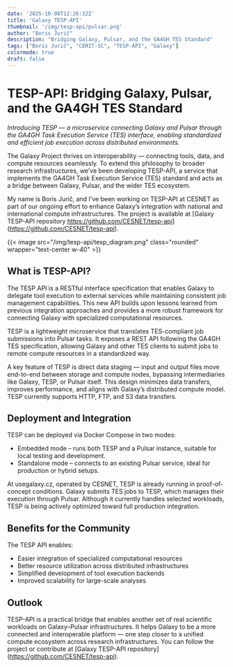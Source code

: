 ```yaml
---
date: '2025-10-08T12:26:32Z'
title: 'Galaxy TESP-API'
thumbnail: '/img/tesp-api/pulsar.png'
author: "Boris Jurič"
description: "Bridging Galaxy, Pulsar, and the GA4GH TES Standard"
tags: ["Boris Jurič", "CERIT-SC", "TESP-API", "Galaxy"]
colormode: true
draft: false
---
```


# TESP-API: Bridging Galaxy, Pulsar, and the GA4GH TES Standard

*Introducing TESP — a microservice connecting Galaxy and Pulsar through the GA4GH Task Execution Service (TES) interface, enabling standardized and efficient job execution across distributed environments.*

The Galaxy Project thrives on interoperability — connecting tools, data, and compute resources seamlessly. To extend this philosophy to broader research infrastructures, we’ve been developing TESP-API, a service that implements the GA4GH Task Execution Service (TES) standard and acts as a bridge between Galaxy, Pulsar, and the wider TES ecosystem.

My name is Boris Jurič, and I’ve been working on TESP-API at CESNET as part of our ongoing effort to enhance Galaxy’s integration with national and international compute infrastructures. The project is available at [Galaxy TESP-API repository https://github.com/CESNET/tesp-api] (https://github.com/CESNET/tesp-api).

{{< image src="/img/tesp-api/tesp_diagram.png" class="rounded" wrapper="text-center w-40" >}}

## What is TESP-API?

The TESP API is a RESTful interface specification that enables Galaxy to delegate tool execution to external services while maintaining consistent job management capabilities. This new API builds upon lessons learned from previous integration approaches and provides a more robust framework for connecting Galaxy with specialized computational resources.

TESP is a lightweight microservice that translates TES-compliant job submissions into Pulsar tasks. It exposes a REST API following the GA4GH TES specification, allowing Galaxy and other TES clients to submit jobs to remote compute resources in a standardized way.

A key feature of TESP is direct data staging — input and output files move end-to-end between storage and compute nodes, bypassing intermediaries like Galaxy, TESP, or Pulsar itself. This design minimizes data transfers, improves performance, and aligns with Galaxy’s distributed compute model. TESP currently supports HTTP, FTP, and S3 data transfers.



## Deployment and Integration

TESP can be deployed via Docker Compose in two modes:

 - Embedded mode – runs both TESP and a Pulsar instance, suitable for local testing and development.
 - Standalone mode – connects to an existing Pulsar service, ideal for production or hybrid setups.

At usegalaxy.cz, operated by CESNET, TESP is already running in proof-of-concept conditions. Galaxy submits TES jobs to TESP, which manages their execution through Pulsar. Although it currently handles selected workloads, TESP is being actively optimized toward full production integration.


## Benefits for the Community

The TESP API enables:
- Easier integration of specialized computational resources
- Better resource utilization across distributed infrastructures
- Simplified development of tool execution backends
- Improved scalability for large-scale analyses



## Outlook

TESP-API is a practical bridge that enables another set of real scientific workloads on Galaxy–Pulsar infrastructures. It helps Galaxy to be a more connected and interoperable platform — one step closer to a unified compute ecosystem across research infrastructures. You can follow the project or contribute at [Galaxy TESP-API repository] (https://github.com/CESNET/tesp-api).


